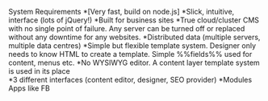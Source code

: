 System Requirements
<a name='index'>
*[Very fast, build on node.js]
*Slick, intuitive, interface (lots of jQuery!)
*Built for business sites
*True cloud/cluster CMS with no single point of failure. Any server can be turned off or replaced without any downtime for any websites.
*Distributed data (multiple servers, multiple data centres)
*Simple but flexible template system. Designer only needs to know HTML to create a template. Simple %%fields%% used for content, menus etc.
*No WYSIWYG editor. A content layer template system is used in its place  
*3 different interfaces (content editor, designer, SEO provider)
*Modules Apps like FB